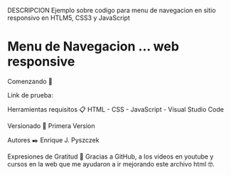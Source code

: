 DESCRIPCION
Ejemplo sobre codigo para menu de navegacion en sitio responsivo en HTLM5, CSS3 y JavaScript

# Menu de Navegacion ... web responsive

Comenzando 🚀

Link de prueba: 

Herramientas requisitos 📋 HTML - CSS - JavaScript - Visual Studio Code

Versionado 📌 Primera Version

Autores ✒️ Enrique J. Pyszczek

Expresiones de Gratitud 🎁 Gracias a GitHub, a los videos en youtube y cursos en la web que me ayudaron a ir mejorando este archivo html 🤓.




